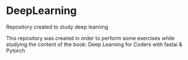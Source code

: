 # DeepLearning
Repository created to study deep learning

This repository was created in order to perform some exercises while studying the content of the book: Deep Learning for Coders with fastai & Pytorch
